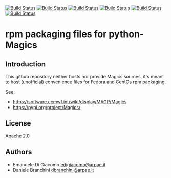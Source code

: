 [![Build Status](https://badges.herokuapp.com/travis/ARPA-SIMC/python-Magics-rpm?branch=master&env=DOCKER_IMAGE=centos:8&label=centos8)](https://travis-ci.org/ARPA-SIMC/python-Magics-rpm)
[![Build Status](https://badges.herokuapp.com/travis/ARPA-SIMC/python-Magics-rpm?branch=master&env=DOCKER_IMAGE=fedora:32&label=fedora32)](https://travis-ci.org/ARPA-SIMC/python-Magics-rpm)
[![Build Status](https://badges.herokuapp.com/travis/ARPA-SIMC/python-Magics-rpm?branch=master&env=DOCKER_IMAGE=fedora:33&label=fedora33)](https://travis-ci.org/ARPA-SIMC/python-Magics-rpm)
[![Build Status](https://badges.herokuapp.com/travis/ARPA-SIMC/python-Magics-rpm?branch=master&env=DOCKER_IMAGE=fedora:34&label=fedora34)](https://travis-ci.org/ARPA-SIMC/python-Magics-rpm)
[![Build Status](https://badges.herokuapp.com/travis/ARPA-SIMC/python-Magics-rpm?branch=master&env=DOCKER_IMAGE=fedora:rawhide&label=fedorarawhide)](https://travis-ci.org/ARPA-SIMC/python-Magics-rpm)
[![Build Status](https://copr.fedorainfracloud.org/coprs/simc/stable/package/Magics/status_image/last_build.png)](https://copr.fedorainfracloud.org/coprs/simc/stable/package/python-Magics/)

# rpm packaging files for python-Magics



## Introduction


This github repository neither hosts nor provide Magics sources, it's meant to
host (unofficial) convenience files for Fedora and CentOs rpm packaging.

See:
 * https://software.ecmwf.int/wiki/display/MAGP/Magics
 * https://pypi.org/project/Magics/

## License

Apache 2.0

## Authors

* Emanuele Di Giacomo <edigiacomo@arpae.it>
* Daniele Branchini <dbranchini@arpae.it>
